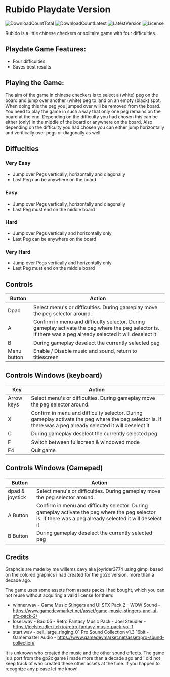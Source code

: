 # Rubido Playdate Version
![DownloadCountTotal](https://img.shields.io/github/downloads/joyrider3774/rubido_playdate/total?label=total%20downloads&style=plastic) ![DownloadCountLatest](https://img.shields.io/github/downloads/joyrider3774/rubido_playdate/latest/total?style=plastic) ![LatestVersion](https://img.shields.io/github/v/tag/joyrider3774/rubido_playdate?label=Latest%20version&style=plastic) ![License](https://img.shields.io/github/license/joyrider3774/rubido_playdate?style=plastic)

Rubido is a little chinese checkers or solitaire game with four difficulties.

## Playdate Game Features:
- Four difficulties
- Saves best results

## Playing the Game:
The aim of the game in chinese checkers is to select a (white) peg on the board and jump over another (white) peg to land on an empty (black) spot. When doing this the peg you jumped over will be removed from the board.
You need to play the game in such a way that only one peg remains on the board at the end. Depending on the difficulty you had chosen this can be either (only) in the middle of the board or anywhere on the board.
Also depending on the difficulty you had chosen you can either jump horizontally and veritically over pegs or diagonally as well.

## Diffuclties 

### Very Easy
- Jump over Pegs vertically, horizontally and diagonally
- Last Peg can be anywhere on the board

### Easy
- Jump over Pegs vertically, horizontally and diagonally
- Last Peg must end on the middle board

### Hard
- Jump over Pegs vertically and horizontally only
- Last Peg can be anywhere on the board

### Very Hard
- Jump over Pegs vertically and horizontally only
- Last Peg must end on the middle board


## Controls 
| Button | Action |
| ------ | ------ |
| Dpad | Select menu's or difficulties. During gameplay move the peg selector around. |
| A | Confirm in menu and difficulty selector. During gameplay activate the peg where the peg selector is. If there was a peg already selected it will deselect it |
| B | During gameplay deselect the currently selected peg |
| Menu button | Enable / Disable music and sound, return to titlescreen |

## Controls Windows (keyboard)
| Key | Action |
| ------ | ------ |
| Arrow keys | Select menu's or difficulties. During gameplay move the peg selector around. |
| X | Confirm in menu and difficulty selector. During gameplay activate the peg where the peg selector is. If there was a peg already selected it will deselect it |
| C | During gameplay deselect the currently selected peg |
| F | Switch between fullscreen & windowed mode |
| F4 | Quit game |

## Controls Windows (Gamepad)
| Button | Action |
| ------ | ------ |
| dpad & joystick | Select menu's or difficulties. During gameplay move the peg selector around. |
| A Button | Confirm in menu and difficulty selector. During gameplay activate the peg where the peg selector is. If there was a peg already selected it will deselect it |
| B Button | During gameplay deselect the currently selected peg |

## Credits

Graphcis are made by me willems davy aka joyrider3774 using gimp, based on the colored graphics i had created for the gp2x version, more than a decade ago.

The game uses some assets from assets packs i had bought, which you can not reuse without acquiring a valid license for them:
- winner.wav - Game Music Stingers and UI SFX Pack 2 - WOW Sound - https://www.gamedevmarket.net/asset/game-music-stingers-and-ui-sfx-pack-2/ 
- loser.wav - Bad 05 - Retro Fantasy Music Pack - Joel Steudler - https://joelsteudler.itch.io/retro-fantasy-music-pack-vol-1
- start.wav - bell_large_ringing_01 Pro Sound Collection v1.3 16bit - Gamemaster Audio - https://www.gamedevmarket.net/asset/pro-sound-collection/

It is unknown who created the music and the other sound effects. The game is a port from the gp2x game i made more than a decade ago and i did not keep track of who created these other assets at the time. If you happen to recognize any please let me know!

